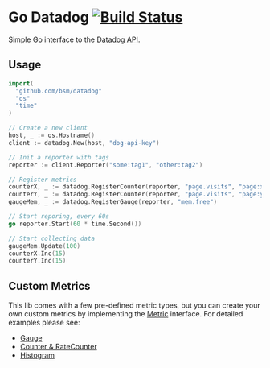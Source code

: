 # Go Datadog [![Build Status](https://travis-ci.org/bsm/go-datadog.png)](https://travis-ci.org/bsm/go-datadog)

Simple [Go](http://golang.org/) interface to the [Datadog
API](http://docs.datadoghq.com/api/).


## Usage

```go
import(
  "github.com/bsm/datadog"
  "os"
  "time"
)

// Create a new client
host, _ := os.Hostname()
client := datadog.New(host, "dog-api-key")

// Init a reporter with tags
reporter := client.Reporter("some:tag1", "other:tag2")

// Register metrics
counterX, _ := datadog.RegisterCounter(reporter, "page.visits", "page:x")
counterY, _ := datadog.RegisterCounter(reporter, "page.visits", "page:y")
gaugeMem, _ := datadog.RegisterGauge(reporter, "mem.free")

// Start reporing, every 60s
go reporter.Start(60 * time.Second())

// Start collecting data
gaugeMem.Update(100)
counterX.Inc(15)
counterY.Inc(15)
```

## Custom Metrics

This lib comes with a few pre-defined metric types, but you can create your own
custom metrics by implementing the [Metric](metric.go) interface. For detailed
examples please see:

* [Gauge](gauge.go)
* [Counter & RateCounter](counter.go)
* [Histogram](histogram.go)
